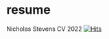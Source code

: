 # resume
Nicholas Stevens CV 2022
[![Hits](https://hits.seeyoufarm.com/api/count/incr/badge.svg?url=https%3A%2F%2Fresume.nanick.org&count_bg=%2379C83D&title_bg=%23555555&icon=&icon_color=%23E7E7E7&title=hits&edge_flat=false)](https://hits.seeyoufarm.com)
